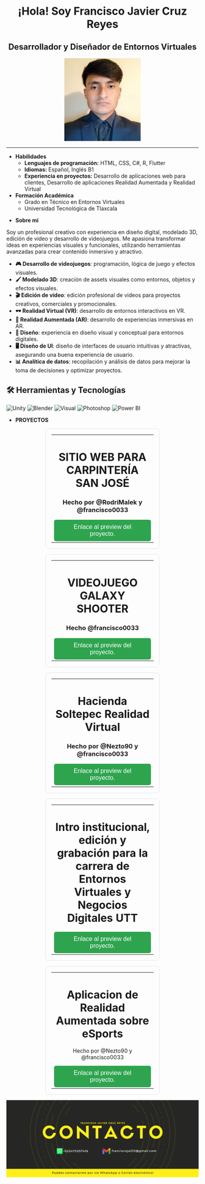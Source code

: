<h1 align="center">¡Hola! Soy Francisco Javier Cruz Reyes</h1>
<h2 align="center">Desarrollador y Diseñador de Entornos Virtuales</h2>

<p align="center"><img src="https://github.com/francisco0033/francisco0033/blob/main/logo.jpg" alt="Logo personal" width="200"/></p>

---
<ul>
    <li><strong>Habilidades</strong>
        <ul>
            <li><strong>Lenguajes de programación:</strong> HTML, CSS, C#, R, Flutter</li>
            <li><strong>Idiomas:</strong> Español, Inglés B1</li>
            <li><strong>Experiencia en proyectos:</strong> Desarrollo de aplicaciones web para clientes, Desarrollo de aplicaciones Realidad Aumentada y Realidad Virtual</li>
        </ul>
    </li>
    <li><strong>Formación Académica</strong>
        <ul>
            <li>Grado en Técnico en Entornos Virtuales</li>
            <li>Universidad Tecnológica de Tlaxcala</li>
        </ul>
    </li>
</ul>
<ul>
    <li>
        <strong>Sobre mí</strong>
    </li>
</ul>
Soy un profesional creativo con experiencia en diseño digital, modelado 3D, edición de video y desarrollo de videojuegos. Me apasiona transformar ideas en experiencias visuales y funcionales, utilizando herramientas avanzadas para crear contenido inmersivo y atractivo.

<ul>
    <li><strong>🎮 Desarrollo de videojuegos</strong>: programación, lógica de juego y efectos visuales.</li>
    <li><strong>🖌️ Modelado 3D</strong>: creación de assets visuales como entornos, objetos y efectos visuales.</li>
    <li><strong>🎬 Edición de video</strong>: edición profesional de videos para proyectos creativos, comerciales y promocionales.</li>
    <li><strong>🕶️ Realidad Virtual (VR)</strong>: desarrollo de entornos interactivos en VR.</li>
    <li><strong>📱 Realidad Aumentada (AR)</strong>: desarrollo de experiencias inmersivas en AR.</li>
    <li><strong>🎨 Diseño</strong>: experiencia en diseño visual y conceptual para entornos digitales.</li>
    <li><strong>🖥️ Diseño de UI</strong>: diseño de interfaces de usuario intuitivas y atractivas, asegurando una buena experiencia de usuario.</li>
    <li><strong>📊 Analítica de datos</strong>: recopilación y análisis de datos para mejorar la toma de decisiones y optimizar proyectos.</li>
</ul>

## 🛠️ Herramientas y Tecnologías

<div>
    <img src="https://img.shields.io/badge/Engine-Unity-blue" alt="Unity">
    <img src="https://img.shields.io/badge/3D-Blender-orange" alt="Blender">
    <img src="https://img.shields.io/badge/Code-VisualStudioCode-blue" alt="Visual">
    <img src="https://img.shields.io/badge/Adobe-Photoshop-orange" alt="Photoshop">
    <img src="https://img.shields.io/badge/Microsoft-PowerBI-blue" alt="Power BI">
</div>




<ul>
    <li>
        <strong>PROYECTOS</strong>
    </li>
</ul>
<div align="center">
  <table style="border: 1px solid #e1e4e8; border-radius: 10px; padding: 15px; width: 300px; text-align: center;">
    <tr>
      <td>
        <h1>SITIO WEB PARA CARPINTERÍA SAN JOSÉ</h1>
        <h3>Hecho por @RodriMalek y @francisco0033</h3>
        <p></p>
        <a href="https://drive.google.com/file/d/1X_Yu_1sgYnIZGW-W6zOXA2mTJKanuApB/view?usp=sharing" style="text-decoration: none;">
          <button style="background-color: #2ea44f; color: white; padding: 10px 20px; border: none; border-radius: 5px; font-size: 16px; cursor: pointer;">
            Enlace al preview del proyecto.
          </button>
        </a>
      </td>
    </tr>
  </table>
</div>

 <div align="center">
  <table style="border: 1px solid #e1e4e8; border-radius: 10px; padding: 15px; width: 300px; text-align: center;">
    <tr>
      <td>
        <h1>VIDEOJUEGO GALAXY SHOOTER</h1>
        <h3>Hecho @francisco0033</h3>
        <p></p>
        <a href="https://drive.google.com/file/d/1XzqU9AIkp7NbdX-_3t-7QD28GJo6CD5Q/view?usp=sharing" style="text-decoration: none;">
          <button style="background-color: #2ea44f; color: white; padding: 10px 20px; border: none; border-radius: 5px; font-size: 16px; cursor: pointer;">
            Enlace al preview del proyecto.
          </button>
        </a>
      </td>
    </tr>
  </table>
</div>

<div align="center">
  <table style="border: 1px solid #e1e4e8; border-radius: 10px; padding: 15px; width: 300px; text-align: center;">
    <tr>
      <td>
        <h1>Hacienda Soltepec Realidad Virtual</h1>
        <h3>Hecho por @Nezto90 y @francisco0033</h3>
        <p></p>
        <a href="https://drive.google.com/file/d/1gzKYu2G3_fdvZ7gML6NW5ANZEri1ydaw/view?usp=sharing" style="text-decoration: none;">
          <button style="background-color: #2ea44f; color: white; padding: 10px 20px; border: none; border-radius: 5px; font-size: 16px; cursor: pointer;">
            Enlace al preview del proyecto.
          </button>
        </a>
      </td>
    </tr>
  </table>
</div>

<div align="center">
  <table style="border: 1px solid #e1e4e8; border-radius: 10px; padding: 15px; width: 300px; text-align: center;">
    <tr>
      <td>
        <h1>Intro institucional, edición y grabación para la carrera de Entornos Virtuales y Negocios Digitales UTT</h1>
        <p></p>
        <a href="https://drive.google.com/file/d/1ycq1tdBCLJSkA1K5F_Z2994Tj05yxaZx/view?usp=sharing" style="text-decoration: none;">
          <button style="background-color: #2ea44f; color: white; padding: 10px 20px; border: none; border-radius: 5px; font-size: 16px; cursor: pointer;">
            Enlace al preview del proyecto.
          </button>
        </a>
      </td>
    </tr>
  </table>
</div>

<div align="center">
  <table style="border: 1px solid #e1e4e8; border-radius: 10px; padding: 15px; width: 300px; text-align: center;">
    <tr>
      <td>
        <h1>Aplicacion de Realidad Aumentada sobre eSports</h1>
        <p>Hecho por @Nezto90 y @francisco0033</p>
        <a href="https://drive.google.com/file/d/1UV--vBy9vm77uwQ23eQmFENtbuC1Rqm1/view?usp=sharing" style="text-decoration: none;">
          <button style="background-color: #2ea44f; color: white; padding: 10px 20px; border: none; border-radius: 5px; font-size: 16px; cursor: pointer;">
            Enlace al preview del proyecto.
          </button>
        </a>
      </td>
    </tr>
  </table>
</div>
<p align="center"><img src="https://github.com/francisco0033/francisco0033/blob/main/banner.png" alt="Banner profesional"/></p>
